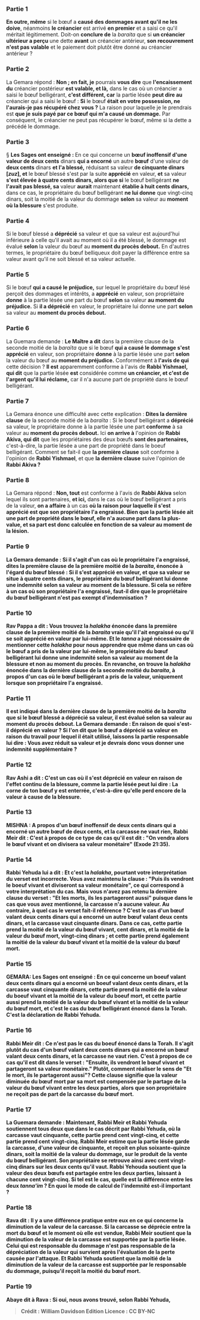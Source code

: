 
### Partie 1
<b>En outre, même</b> si le bœuf a <b>causé des dommages avant qu'il ne les doive</b>, néanmoins <b>le créancier</b> est arrivé <b>en premier</b> et a saisi ce qu'il méritait légitimement. Doit-on <b>conclure de</b> la <i>baraita</i> que si <b>un créancier ultérieur a perçu</b> une dette <b>avant</b> un créancier antérieur, <b>son recouvrement n'est pas valable</b> et le paiement doit plutôt être donné au créancier antérieur ?

### Partie 2
La Gemara répond : <b>Non ; en fait, je</b> pourrais <b>vous dire</b> que <b>l'encaissement du</b> créancier postérieur <b>est valable, et là,</b> dans le cas où un créancier a saisi le bœuf belligérant, <b>c'est différent, car</b> la partie lésée <b>peut dire au</b> créancier qui a saisi le bœuf : <b>Si</b> le bœuf <b>était en votre possession, ne l'aurais-je pas récupéré chez vous ?</b> La raison pour laquelle je le prendrais est <b>que je suis payé par ce bœuf qui m'a causé un dommage.</b> Par conséquent, le créancier ne peut pas récupérer le bœuf, même si la dette a précédé le dommage.

### Partie 3
§ <b>Les Sages ont enseigné : </b> En ce qui concerne un <b>bœuf inoffensif d'une valeur de deux cents</b> dinars <b>qui a encorné</b> un autre <b>bœuf</b> d'une valeur de <b>deux cents</b> dinars <b>et l'a blessé,</b> réduisant sa valeur <b>de cinquante dinars [<i>zuz</i>], et</b> le bœuf blessé s'est par la suite <b>apprécié</b> en valeur, <b>et</b> sa valeur <b>s'est élevée à quatre cents dinars, alors que si</b> le bœuf belligérant <b>ne l'avait pas blessé, sa</b> valeur <b>aurait</b> maintenant <b>établie à huit cents dinars,</b> dans ce cas, le propriétaire du bœuf belligérant <b>ne lui donne</b> que vingt-cinq dinars, soit la moitié de la valeur du dommage <b>selon</b> sa valeur au <b>moment où la blessure</b> s'est produite.

### Partie 4
Si le bœuf blessé a <b>déprécié</b> sa valeur et que sa valeur est aujourd'hui inférieure à celle qu'il avait au moment où il a été blessé, le dommage est évalué <b>selon</b> la valeur du bœuf au <b>moment du procès debout.</b> En d'autres termes, le propriétaire du bœuf belliqueux doit payer la différence entre sa valeur avant qu'il ne soit blessé et sa valeur actuelle.

### Partie 5
Si le bœuf <b>qui a causé le préjudice,</b> sur lequel le propriétaire du bœuf lésé perçoit des dommages et intérêts, a <b>apprécié</b> en valeur, son propriétaire <b>donne</b> à la partie lésée une part du bœuf <b>selon</b> sa valeur <b>au moment du préjudice.</b> Si <b>il a déprécié</b> en valeur, le propriétaire lui donne une part <b>selon</b> sa valeur au <b>moment du procès debout.</b>

### Partie 6
La Guemara demande : <b>Le Maître a dit</b> dans la première clause de la seconde moitié de la <i>baraïta</i> que si le bœuf <b>qui a causé le dommage s'est apprécié</b> en valeur, son propriétaire <b>donne</b> à la partie lésée une part <b>selon</b> la valeur du bœuf au <b>moment du préjudice.</b> Conformément à <b>l'avis de qui</b> cette décision ? <b>Il est</b> apparemment conforme à l'avis de <b>Rabbi Yishmael, qui dit</b> que la partie lésée <b>est</b> considérée comme <b>un créancier, et c'est de l'argent qu'il lui réclame,</b> car il n'a aucune part de propriété dans le bœuf belligérant.

### Partie 7
La Gemara énonce une difficulté avec cette explication : <b>Dites la dernière clause</b> de la seconde moitié de la <i>baraïta</i> : Si le bœuf belligérant a <b>déprécié</b> sa valeur, le propriétaire donne à la partie lésée une part <b>conforme</b> à sa valeur au <b>moment du procès debout.</b> Ici <b>on arrive à</b> l'opinion de <b>Rabbi Akiva, qui dit</b> que les propriétaires des deux bœufs <b>sont des partenaires,</b> c'est-à-dire, la partie lésée a une part de propriété dans le boeuf belligérant. Comment se fait-il que <b>la première clause</b> soit conforme à l'opinion de <b>Rabbi Yishmael</b>, et que <b>la dernière clause</b> suive l'opinion de <b>Rabbi Akiva ?</b>

### Partie 8
La Gemara répond : <b>Non, tout</b> est conforme à l'avis de <b>Rabbi Akiva</b> selon lequel ils sont partenaires, <b>et ici,</b> dans le cas où le bœuf belligérant a pris de la valeur, <b>on a affaire</b> à un cas <b>où la raison pour laquelle il s'est apprécié est que son propriétaire <b>l'a engraissé. </b> Bien que la partie lésée ait une part de propriété dans le bœuf, elle n'a aucune part dans la plus-value, et sa part est donc calculée en fonction de sa valeur au moment de la lésion.

### Partie 9
La Gemara demande : <b>Si</b> il s'agit d'un cas <b>où le propriétaire <b>l'a engraissé, dites la première clause</b> de la première moitié de la <i>baraita</i>, énoncée à l'égard du bœuf blessé : Si <b>il s'est apprécié</b> en valeur, et que sa valeur <b>se situe à quatre cents dinars,</b> le propriétaire du bœuf belligérant lui <b>donne</b> une indemnité <b>selon</b> sa valeur <b>au moment de la blessure. Si</b> cela se réfère à un cas <b>où son propriétaire l'a <b>engraissé, faut-il dire</b> que le propriétaire du bœuf belligérant n'est pas exempt d'indemnisation ?

### Partie 10
<b>Rav Pappa a dit : Vous trouvez</b> la <i>halakha</i> énoncée dans <b>la première clause</b> de la première moitié de la <i>baraita</i> vraie <b>qu'il l'ait engraissé ou qu'il se soit apprécié</b> en valeur <b>par lui-même. Et</b> le <i>tanna</i> <b>a jugé nécessaire</b> de mentionner cette <i>halakha</i> <b>pour nous apprendre que</b> même dans un cas <b>où</b> le bœuf <b>a pris</b> de la valeur <b>par lui-même, </b> le propriétaire du bœuf belligérant lui <b>donne</b> une indemnité <b>selon</b> sa valeur <b>au moment de la blessure</b> et non au moment du procès. En revanche, <b>on trouve</b> la <i>halakha</i> énoncée dans <b>la dernière clause</b> de la seconde moitié du <i>baraita</i>, à propos d'un cas où le bœuf belligérant a pris de la valeur, <b>uniquement lorsque</b> son propriétaire <b>l'a engraissé.</b>

### Partie 11
Il est indiqué dans la dernière clause de la première moitié de la <i>baraïta</i> que si le bœuf blessé a <b>déprécié</b> sa valeur, il est évalué <b>selon</b> sa valeur au <b>moment du procès debout.</b> La Gemara demande : <b>En raison de quoi s'est-il déprécié</b> en valeur ? <b>Si l'on dit que</b> le bœuf a <b>déprécié</b> sa valeur <b>en raison du travail</b> pour lequel il était utilisé, <b>laissons</b> la partie responsable lui <b>dire : Vous avez réduit</b> sa <b>valeur et je devrais</b> donc <b>vous donner</b> une indemnité supplémentaire ?

### Partie 12
<b>Rav Ashi a dit :</b> C'est un cas <b>où il s'est déprécié</b> en valeur <b>en raison de l'effet</b> continu de la <b>blessure, comme</b> la partie lésée <b>peut lui dire : La corne de ton bœuf y est enterrée,</b> c'est-à-dire qu'elle perd encore de la valeur à cause de la blessure.

### Partie 13
<strong>MISHNA :</strong> A propos d'un <b>bœuf inoffensif de deux cents</b> dinars <b>qui a encorné</b> un autre <b>bœuf de deux cents, et la carcasse ne vaut rien, Rabbi Meir dit :</b> C'est <b>à propos de ce</b> type de cas qu'il est dit : "On vendra alors le bœuf vivant et on divisera sa valeur monétaire"</b> (Exode 21:35).

### Partie 14
<b>Rabbi Yehuda lui a dit : Et c'est</b> la <b><i>halakha</i>,</b> pourtant votre interprétation du verset est incorrecte. <b>Vous avez maintenu</b> la clause : <b>"Puis ils vendront le boeuf vivant et diviseront sa valeur monétaire"</b>, ce qui correspond à votre interprétation du cas. Mais vous n'avez pas retenu la dernière clause du verset : <b>"Et les morts, ils les partageront aussi"</b> puisque dans le cas que vous avez mentionné, la carcasse n'a aucune valeur. Au contraire, à <b>quel</b> cas le verset fait-il référence ? <b>C'est</b> le cas d'un <b>bœuf valant deux cents</b> dinars <b>qui a encorné</b> un autre <b>bœuf valant deux cents</b> dinars, <b>et la carcasse vaut cinquante dinars. </b> Dans ce cas, <b>cette</b> partie <b>prend la moitié</b> de la valeur du <b>bœuf vivant</b>, cent dinars, <b>et la moitié de la</b> valeur du <b>bœuf mort</b>, vingt-cinq dinars ; <b>et cette</b> partie <b>prend également la moitié</b> de la valeur du <b>bœuf vivant</b> <b>et la moitié</b> de la valeur du <b>bœuf mort</b>.

### Partie 15
<strong>GEMARA:</strong> <b>Les Sages ont enseigné : </b> En ce qui concerne <b>un boeuf valant deux cents</b> dinars <b>qui a encorné un boeuf valant deux cents</b> dinars, <b>et la carcasse vaut cinquante dinars, cette</b> partie <b>prend la moitié</b> de la valeur du <b>boeuf vivant</b> <b>et la moitié</b> de la valeur du <b>boeuf mort</b>, <b>et cette</b> partie aussi <b>prend la moitié</b> de la valeur du <b>bœuf vivant</b> <b>et la moitié</b> de la valeur du <b>bœuf mort</b>, <b>et c'est le</b> cas du <b>bœuf belligérant énoncé dans la Torah. </b> C'est <b>la déclaration de Rabbi Yehuda.</b>

### Partie 16
<b>Rabbi Meir dit : Ce n'est pas</b> le cas du <b>boeuf énoncé dans la Torah. Il s'agit plutôt du cas d'un <b>bœuf valant deux cents</b> dinars <b>qui a encorné un bœuf valant deux cents</b> dinars, <b>et la carcasse ne vaut rien.</b> C'est <b>à propos de ce</b> cas qu'il est dit</b> dans le verset : <b>"Ensuite, ils vendront le bœuf vivant et partageront sa valeur monétaire." Plutôt, comment réaliser</b> le sens de <b>"Et le mort, ils le partageront aussi"?</b> Cette clause signifie que la valeur <b>diminuée</b> du bœuf mort <b>par</b> sa <b>mort</b> est compensée par <b>le partage</b> de la valeur du <b>bœuf vivant</b> entre les deux parties, alors que son propriétaire ne reçoit pas de part de la carcasse du bœuf mort.

### Partie 17
La Guemara demande : <b>Maintenant, Rabbi Meir et Rabbi Yehuda</b> soutiennent tous deux que dans le cas décrit par Rabbi Yehuda, où la carcasse vaut cinquante, <b>cette</b> partie <b>prend cent vingt-cinq, et cette</b> partie <b>prend cent vingt-cinq. </b> Rabbi Meir estime que la partie lésée garde la carcasse, d'une valeur de cinquante, et reçoit en plus soixante-quinze dinars, soit la moitié de la valeur du dommage, sur le produit de la vente du bœuf belligérant. Son propriétaire se retrouve ainsi avec cent vingt-cinq dinars sur les deux cents qu'il vaut. Rabbi Yehouda soutient que la valeur des deux bœufs est partagée entre les deux parties, laissant à chacune cent vingt-cinq. Si tel est le cas, <b>quelle est</b> la différence <b>entre</b> les deux <i>tanna'im</i> ? En quoi le mode de calcul de l'indemnité est-il important ?

### Partie 18
<b>Rava dit : Il y a</b> une différence pratique <b>entre eux</b> en ce qui concerne <b>la diminution</b> de la valeur <b>de la carcasse.</b> Si la carcasse se déprécie entre la mort du bœuf et le moment où elle est vendue, <b>Rabbi Meir soutient</b> que <b>la diminution</b> de la valeur <b>de la carcasse</b> est supportée <b>par la partie lésée</b>. Celui qui est responsable du dommage n'est pas responsable de la dépréciation de la valeur qui survient après l'évaluation de la perte causée par l'attaque. <b>Et Rabbi Yehuda soutient</b> que la <b>moitié de la diminution</b> de la valeur <b>de la carcasse</b> est supportée <b>par le responsable du dommage,</b> puisqu'il reçoit la moitié du bœuf mort.

### Partie 19
<b>Abaye dit à</b> Rava : <b>Si oui, nous avons trouvé, selon Rabbi Yehuda,</b>

>Crédit : William Davidson Edition
>Licence : CC BY-NC